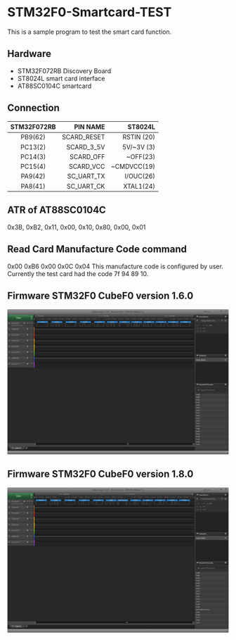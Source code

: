 # STM32F0-Smartcard-TEST
This is a sample program to test the smart card function. 
## Hardware
* STM32F072RB Discovery Board
* ST8024L smart card interface
* AT88SC0104C smartcard

## Connection

| STM32F072RB  | PIN NAME   | ST8024L         |
|:------------:|-----------:|----------------:|
|      PB9(62) |SCARD_RESET | RSTIN (20)      |
|      PC13(2) |SCARD_3_5V  | 5V/~3V (3)      |
|      PC14(3) |SCARD_OFF   | ~OFF(23)        |
|      PC15(4) |SCARD_VCC   | ~CMDVCC(19)     |
|      PA9(42) |SC_UART_TX  | I/OUC(26)       |
|      PA8(41) |SC_UART_CK  | XTAL1(24)       |

## ATR of AT88SC0104C
  0x3B, 0xB2, 0x11, 0x00, 0x10, 0x80, 0x00, 0x01
  
## Read Card Manufacture Code command
  0x00 0xB6 0x00 0x0C 0x04
  This manufacture code is configured by user.  Currently the test card had the code 7f 94 89 10.

## Firmware STM32F0 CubeF0 version 1.6.0

![fw 1.6.0 command read configureation](https://github.com/MichaelTien8901/STM32F0-Smartcard-TEST/blob/master/pics/fw1_6_0.png "Data bus for command read configureation")

## Firmware STM32F0 CubeF0 version 1.8.0
![fw 1.8.0 command read configureation](https://github.com/MichaelTien8901/STM32F0-Smartcard-TEST/blob/master/pics/fw1_8_0.png "Data bus for command read configureation")
